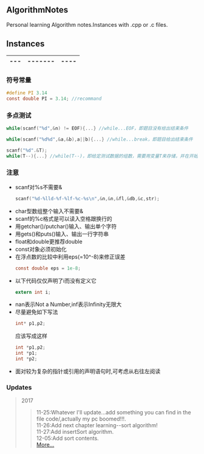 ## AlgorithmNotes

Personal learning Algorithm notes.Instances with .cpp or .c files.

## Instances

|---|-------|----|
|---|-------|----|

### 符号常量
```C
#define PI 3.14
const double PI = 3.14; //recommand
```
### 多点测试
```C
while(scanf("%d",&n) != EOF){...} //while...EOF，即题目没有给出结束条件

while(scanf("%d%d",&a,&b),a||b){...} //while...break，即题目给出结束条件

scanf("%d".&T);
while(T--){...} //while(T--)，即给定测试数据的组数，需要用变量T来存储，并在开始时读入
```

### 注意
* scanf对%s不需要&
    ```C
    scanf("%d-%lld-%f-%lf-%c-%s\n",&n,&n,&fl,&db,&c,str);
    ```
* char型数组整个输入不需要&
* scanf的%c格式是可以读入空格跟换行的
* 用getchar()/putchar()输入、输出单个字符
* 用gets()和puts()输入、输出一行字符串
* float和double更推荐double
* const对象必须初始化
* 在浮点数的比较中利用eps(=10^-8)来修正误差
    ```C
    const double eps = 1e-8;
    ```
* 以下代码仅仅声明了i而没有定义它 
    ```C
    extern int i;
    ```
* nan表示Not a Number,inf表示Infinity无限大
* 尽量避免如下写法
    ```C
    int* p1,p2;
    ```
  应该写成这样
    ```C
    int *p1,p2; 
    int *p1;
    int *p2;
    ```
* 面对较为复杂的指针或引用的声明语句时,可考虑从右往左阅读

### Updates
>2017
>>11-25:Whatever I'll update...add something you can find in the file code/,actually my pc boomed!!!.<br>
>>11-26:Add next chapter learning--sort algorithm!<br>
>>11-27:Add insertSort algorithm.<br>
>>12-05:Add sort contents.<br>
>>[More...](https://github.com/i0Ek3/AlgorithmNotes/blob/master/updates.md)
